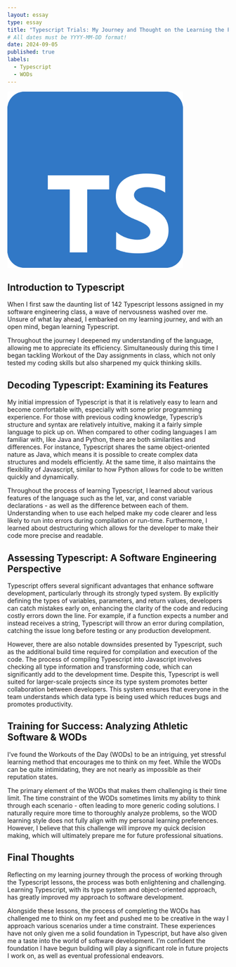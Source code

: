 ```yaml
---
layout: essay
type: essay
title: "Typescript Trials: My Journey and Thought on the Learning the Popular Coding Language"
# All dates must be YYYY-MM-DD format!
date: 2024-09-05
published: true
labels:
  - Typescript
  - WODs
---
```


<img width="400px" class="rounded float-start pe-4" src="../img/typescript.png">

## Introduction to Typescript

When I first saw the daunting list of 142 Typescript lessons assigned in my software engineering class, a wave of nervousness washed over me. Unsure of what lay ahead, I embarked on my learning journey, and with an open mind, began learning Typescript.

Throughout the journey I deepened my understanding of the language, allowing me to appreciate its efficiency. Simultaneously during this time I began tackling Workout of the Day assignments in class, which not only tested my coding skills but also sharpened my quick thinking skills. 

## Decoding Typescript: Examining its Features 

My initial impression of Typescript is that it is relatively easy to learn and become comfortable with, especially with some prior programming experience. For those with previous coding knowledge, Typescrip’s structure and syntax are relatively intuitive, making it a fairly simple language to pick up on. When compared to other coding languages I am familiar with, like Java and Python, there are both similarities and differences. For instance, Typescript shares the same object-oriented nature as Java, which means it is possible to create complex data structures and models efficiently. At the same time, it also maintains the flexibility of Javascript, similar to how Python allows for code to be written quickly and dynamically. 

Throughout the process of learning Typescript, I learned about various features of the language such as the let, var, and const variable declarations - as well as the difference between each of them. Understanding when to use each helped make my code clearer and less likely to run into errors during compilation or run-time. Furthermore, I learned about destructuring which allows for the developer to make their code more precise and readable. 

## Assessing Typescript: A Software Engineering Perspective 

Typescript offers several significant advantages that enhance software development, particularly through its strongly typed system. By explicitly defining the types of variables, parameters, and return values, developers can catch mistakes early on, enhancing the clarity of the code and reducing costly errors down the line. For example, if a function expects a number and instead receives a string, Typescript will throw an error during compilation, catching the issue long before testing or any production development. 

However, there are also notable downsides presented by Typescript, such as the additional build time required for compilation and execution of the code. The process of compiling Typescript into Javascript involves checking all type information and transforming code, which can significantly add to the development time. Despite this, Typescript is well suited for larger-scale projects since its type system promotes better collaboration between developers. This system ensures that everyone in the team understands which data type is being used which reduces bugs and promotes productivity. 

## Training for Success: Analyzing Athletic Software & WODs

I’ve found the Workouts of the Day (WODs) to be an intriguing, yet stressful learning method that encourages me to think on my feet. While the WODs can be quite intimidating, they are not nearly as impossible as their reputation states. 

The primary element of the WODs that makes them challenging is their time limit. The time constraint of the WODs sometimes limits my ability to think through each scenario - often leading to more generic coding solutions. I naturally require more time to thoroughly analyze problems, so the WOD learning style does not fully align with my personal learning preferences. However, I believe that this challenge will improve my quick decision making, which will ultimately prepare me for future professional situations. 

## Final Thoughts

Reflecting on my learning journey through the process of working through the Typescript lessons, the process was both enlightening and challenging. Learning Typescript, with its type system and object-oriented approach, has greatly improved my approach to software development. 

Alongside these lessons, the process of completing the WODs has challenged me to think on my feet and pushed me to be creative in the way I approach various scenarios under a time constraint. These experiences have not only given me a solid foundation in Typescript, but have also given me a taste into the world of software development. I’m confident the foundation I have begun building will play a significant role in future projects I work on, as well as eventual professional endeavors. 
